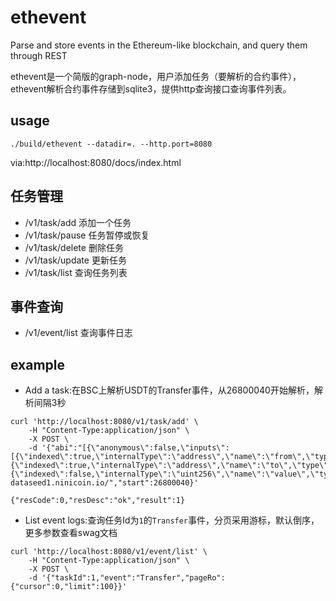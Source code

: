 # ethevent
Parse and store events in the Ethereum-like blockchain, and query them through REST

ethevent是一个简版的graph-node，用户添加任务（要解析的合约事件），ethevent解析合约事件存储到sqlite3，提供http查询接口查询事件列表。

## usage
`./build/ethevent --datadir=. --http.port=8080`

via:http://localhost:8080/docs/index.html

## 任务管理
- /v1/task/add 添加一个任务
- /v1/task/pause 任务暂停或恢复
- /v1/task/delete 删除任务
- /v1/task/update 更新任务
- /v1/task/list 查询任务列表

## 事件查询
- /v1/event/list 查询事件日志

## example
- Add a task:在BSC上解析USDT的Transfer事件，从26800040开始解析，解析间隔3秒
```shell
curl 'http://localhost:8080/v1/task/add' \
	-H "Content-Type:application/json" \
	-X POST \
	-d '{"abi":"[{\"anonymous\":false,\"inputs\":[{\"indexed\":true,\"internalType\":\"address\",\"name\":\"from\",\"type\":\"address\"},{\"indexed\":true,\"internalType\":\"address\",\"name\":\"to\",\"type\":\"address\"},{\"indexed\":false,\"internalType\":\"uint256\",\"name\":\"value\",\"type\":\"uint256\"],\"name\":\"Transfer\",\"type\":\"event\"}]","chainId":56,"contract":"0x55d398326f99059fF775485246999027B3197955","interval":3,"rpc":"https://bsc-dataseed1.ninicoin.io/","start":26800040}'

{"resCode":0,"resDesc":"ok","result":1}
```

- List event logs:查询任务Id为`1`的`Transfer`事件，分页采用游标，默认倒序，更多参数查看swag文档
```shell
curl 'http://localhost:8080/v1/event/list' \
	-H "Content-Type:application/json" \
	-X POST \
	-d '{"taskId":1,"event":"Transfer","pageRo":{"cursor":0,"limit":100}}'
```

